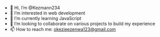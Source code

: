 - 👋 Hi, I’m @Kezmann234
- 👀 I’m interested in web development 
- 🌱 I’m currently learning JavaScript 
- 💞️ I’m looking to collaborate on various projects to build my experience 
- 📫 How to reach me: okezieezenwa123@gmail.com

<!---
Kezmann234/Kezmann234 is a ✨ special ✨ repository because its `README.md` (this file) appears on your GitHub profile.
You can click the Preview link to take a look at your changes.
--->
